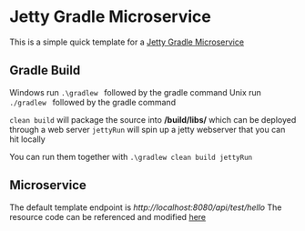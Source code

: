 Jetty Gradle Microservice
=====

This is a simple quick template for a <a href="https://github.com/benkauffman/java-gradle-jetty-webservice">Jetty Gradle Microservice</a>

Gradle Build
-----
Windows run `.\gradlew ` followed by the gradle command
Unix run `./gradlew ` followed by the gradle command

`clean build` will package the source into <b>/build/libs/</b> which can be deployed through a web server
`jettyRun` will spin up a jetty webserver that you can hit locally 

You can run them together with `.\gradlew clean build jettyRun`

Microservice
------------
The default template endpoint is <i>http://localhost:8080/api/test/hello</i>
The resource code can be referenced and modified <a href="https://github.com/benkauffman/java-gradle-jetty-webservice/blob/master/src/main/java/com/krashidbuilt/jetty/resource/TemplateResource.java">here</a>
